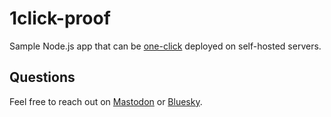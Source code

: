 # 1click-proof

Sample Node.js app that can be [one-click](https://easyindie.app) deployed on self-hosted servers.

## Questions

Feel free to reach out on [Mastodon](https://rosano.ca/mastodon) or [Bluesky](https://rosano.ca/bluesky).
